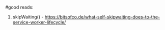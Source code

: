 #good reads:

1. skipWaiting() - https://bitsofco.de/what-self-skipwaiting-does-to-the-service-worker-lifecycle/
